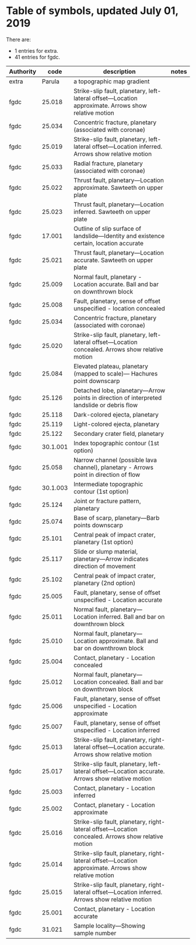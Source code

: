 # Table of symbols, updated July 01, 2019
There are:
 * 1 entries for extra.
 * 41 entries for fgdc.

|Authority|  code  |                                             description                                             |notes|
|---------|--------|-----------------------------------------------------------------------------------------------------|-----|
|extra    |Parula  | a topographic map gradient                                                                          |     |
|fgdc     |25.018  | Strike-slip fault, planetary, left-lateral offset—Location approximate. Arrows show relative motion |     |
|fgdc     |25.034  | Concentric fracture, planetary (associated with coronae)                                            |     |
|fgdc     |25.019  | Strike-slip fault, planetary, left-lateral offset—Location inferred. Arrows show relative motion    |     |
|fgdc     |25.033  | Radial fracture, planetary (associated with coronae)                                                |     |
|fgdc     |25.022  | Thrust fault, planetary—Location approximate. Sawteeth on upper plate                               |     |
|fgdc     |25.023  | Thrust fault, planetary—Location inferred. Sawteeth on upper plate                                  |     |
|fgdc     |17.001  | Outline of slip surface of landslide—Identity and existence certain, location accurate              |     |
|fgdc     |25.021  | Thrust fault, planetary—Location accurate. Sawteeth on upper plate                                  |     |
|fgdc     |25.009  | Normal fault, planetary - Location accurate. Ball and bar on downthrown block                       |     |
|fgdc     |25.008  | Fault, planetary, sense of offset unspecified - location concealed                                  |     |
|fgdc     |25.034  | Concentric fracture, planetary (associated with coronae)                                            |     |
|fgdc     |25.020  | Strike-slip fault, planetary, left-lateral offset—Location concealed. Arrows show relative motion   |     |
|fgdc     |25.084  | Elevated plateau, planetary (mapped to scale)— Hachures point downscarp                             |     |
|fgdc     |25.126  |  Detached lobe, planetary—Arrow points in direction of interpreted landslide or debris flow         |     |
|fgdc     |25.118  | Dark-colored ejecta, planetary                                                                      |     |
|fgdc     |25.119  | Light-colored ejecta, planetary                                                                     |     |
|fgdc     |25.122  | Secondary crater field, planetary                                                                   |     |
|fgdc     |30.1.001| Index topographic contour (1st option)                                                              |     |
|fgdc     |25.058  | Narrow channel (possible lava channel), planetary - Arrows point in direction of flow               |     |
|fgdc     |30.1.003| Intermediate topographic contour (1st option)                                                       |     |
|fgdc     |25.124  | Joint or fracture pattern, planetary                                                                |     |
|fgdc     |25.074  | Base of scarp, planetary—Barb points downscarp                                                      |     |
|fgdc     |25.101  | Central peak of impact crater, planetary (1st option)                                               |     |
|fgdc     |25.117  | Slide or slump material, planetary—Arrow indicates direction of movement                            |     |
|fgdc     |25.102  | Central peak of impact crater, planetary (2nd option)                                               |     |
|fgdc     |25.005  | Fault, planetary, sense of offset unspecified - Location accurate                                   |     |
|fgdc     |25.011  | Normal fault, planetary—Location inferred. Ball and bar on downthrown block                         |     |
|fgdc     |25.010  | Normal fault, planetary—Location approximate. Ball and bar on downthrown block                      |     |
|fgdc     |25.004  | Contact, planetary - Location concealed                                                             |     |
|fgdc     |25.012  | Normal fault, planetary—Location concealed. Ball and bar on downthrown block                        |     |
|fgdc     |25.006  | Fault, planetary, sense of offset unspecified - Location approximate                                |     |
|fgdc     |25.007  | Fault, planetary, sense of offset unspecified - Location inferred                                   |     |
|fgdc     |25.013  | Strike-slip fault, planetary, right-lateral offset—Location accurate. Arrows show relative motion   |     |
|fgdc     |25.017  | Strike-slip fault, planetary, left-lateral offset—Location accurate. Arrows show relative motion    |     |
|fgdc     |25.003  | Contact, planetary - Location inferred                                                              |     |
|fgdc     |25.002  | Contact, planetary - Location approximate                                                           |     |
|fgdc     |25.016  | Strike-slip fault, planetary, right-lateral offset—Location concealed. Arrows show relative motion  |     |
|fgdc     |25.014  | Strike-slip fault, planetary, right-lateral offset—Location approximate. Arrows show relative motion|     |
|fgdc     |25.015  | Strike-slip fault, planetary, right-lateral offset—Location inferred. Arrows show relative motion   |     |
|fgdc     |25.001  | Contact, planetary - Location accurate                                                              |     |
|fgdc     |31.021  | Sample locality—Showing sample number                                                               |     |
